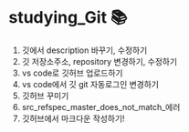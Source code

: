 # studying_Git 📚

1. 깃에서 description 바꾸기, 수정하기
2. 깃 저장소주소, repository 변경하기, 수정하기
3. vs code로 깃허브 업로드하기
4. vs code에서 깃 git 자동로그인 변경하기
5. 깃허브 꾸미기
6. src_refspec_master_does_not_match_에러 
7. 깃허브에서 마크다운 작성하기!
